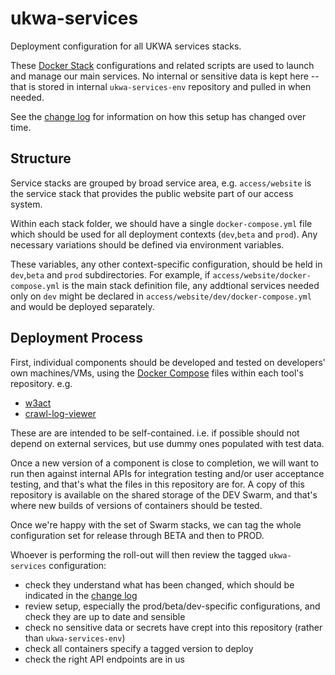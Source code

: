 # ukwa-services
Deployment configuration for all UKWA services stacks.

These [Docker Stack]() configurations and related scripts are used to launch and manage our main services.  No internal or sensitive data is kept here -- that is stored in internal `ukwa-services-env` repository and pulled in when needed.

See the [change log](./CHANGELOG.md) for information on how this setup has changed over time.

## Structure

Service stacks are grouped by broad service area, e.g. `access/website` is the service stack that provides the public website part of our access system.

Within each stack folder, we should have a single `docker-compose.yml` file which should be used for all deployment contexts (`dev`,`beta` and `prod`). Any necessary variations should be defined via environment variables.

These variables, any other context-specific configuration, should be held in `dev`,`beta` and `prod` subdirectories. For example, if `access/website/docker-compose.yml` is the main stack definition file, any addtional services needed only on `dev` might be declared in `access/website/dev/docker-compose.yml` and would be deployed separately.

## Deployment Process

First, individual components should be developed and tested on developers' own machines/VMs, using the [Docker Compose]() files within each tool's repository. e.g.

- [w3act](https://github.com/ukwa/w3act/blob/master/docker-compose.yml)
- [crawl-log-viewer](https://github.com/ukwa/crawl-log-viewer#local-development-setup)

These are are intended to be self-contained. i.e. if possible should not depend on external services, but use dummy ones populated with test data.

Once a new version of a component is close to completion, we will want to run then against internal APIs for integration testing and/or user acceptance testing, and that's what the files in this repository are for. A copy of this repository is available on the shared storage of the DEV Swarm, and that's where new builds of versions of containers should be tested.

Once we're happy with the set of Swarm stacks, we can tag the whole configuration set for release through BETA and then to PROD.

Whoever is performing the roll-out will then review the tagged `ukwa-services` configuration:

- check they understand what has been changed, which should be indicated in the [change log](./CHANGELOG.md)
- review setup, especially the prod/beta/dev-specific configurations, and check they are up to date and sensible
- check no sensitive data or secrets have crept into this repository (rather than `ukwa-services-env`)
- check all containers specify a tagged version to deploy
- check the right API endpoints are in us

